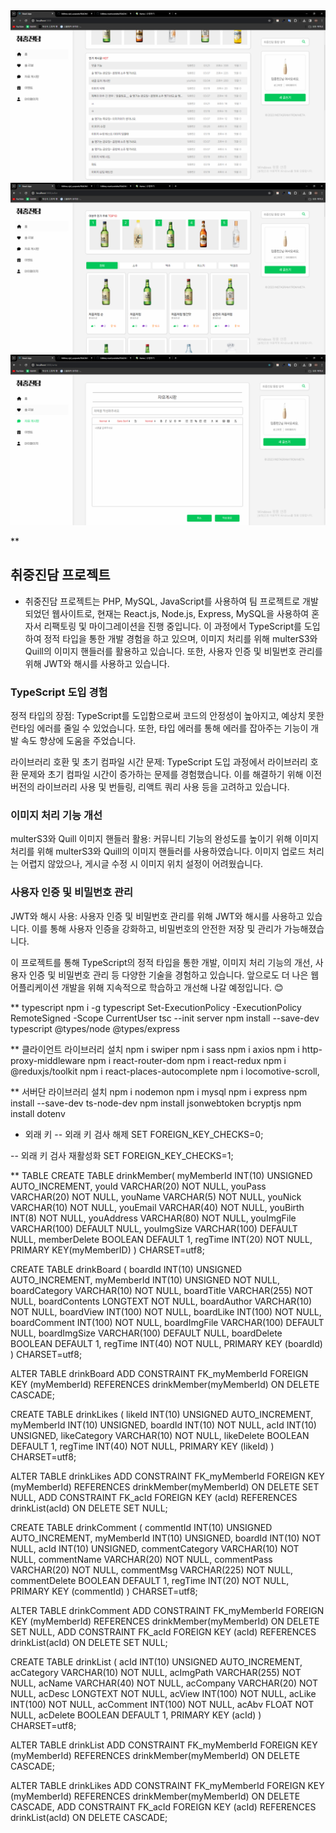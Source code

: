 <img src='./client/src/assets/img/main.PNG'>
<img src='./client/src/assets/img/ac.PNG'>
<img src='./client/src/assets/img/post.PNG'>

\*\* <h2> 취중진담 프로젝트 </h2>
- 취중진담 프로젝트는 PHP, MySQL, JavaScript를 사용하여 팀 프로젝트로 개발되었던 웹사이트로, 현재는 React.js, Node.js, Express, MySQL을 사용하여 혼자서 리팩토링 및 마이그레이션을 진행 중입니다. 이 과정에서 TypeScript를 도입하여 정적 타입을 통한 개발 경험을 하고 있으며, 이미지 처리를 위해 multerS3와 Quill의 이미지 핸들러를 활용하고 있습니다. 또한, 사용자 인증 및 비밀번호 관리를 위해 JWT와 해시를 사용하고 있습니다.

 <h3>TypeScript 도입 경험</h3>
 정적 타입의 장점: TypeScript를 도입함으로써 코드의 안정성이 높아지고, 예상치 못한 런타임 에러를 줄일 수 있었습니다. 또한, 타입 에러를 통해 에러를 잡아주는 기능이 개발 속도 향상에 도움을 주었습니다.    
    
 라이브러리 호환 및 초기 컴파일 시간 문제: TypeScript 도입 과정에서 라이브러리 호환 문제와 초기 컴파일 시간이 증가하는 문제를 경험했습니다. 이를 해결하기 위해 이전 버전의 라이브러리 사용 및 번들링, 리액트 쿼리 사용 등을 고려하고 있습니다.

 <h3>이미지 처리 기능 개선</h3>
 multerS3와 Quill 이미지 핸들러 활용: 커뮤니티 기능의 완성도를 높이기 위해 이미지 처리를 위해 multerS3와 Quill의 이미지 핸들러를 사용하였습니다. 이미지 업로드 처리는 어렵지 않았으나, 게시글 수정 시 이미지 위치 설정이 어려웠습니다.

<h3>사용자 인증 및 비밀번호 관리</h3>
 JWT와 해시 사용: 사용자 인증 및 비밀번호 관리를 위해 JWT와 해시를 사용하고 있습니다. 이를 통해 사용자 인증을 강화하고, 비밀번호의 안전한 저장 및 관리가 가능해졌습니다.

이 프로젝트를 통해 TypeScript의 정적 타입을 통한 개발, 이미지 처리 기능의 개선, 사용자 인증 및 비밀번호 관리 등 다양한 기술을 경험하고 있습니다. 앞으로도 더 나은 웹 어플리케이션 개발을 위해 지속적으로 학습하고 개선해 나갈 예정입니다. 😊


\*\* typescript
npm i -g typescript
Set-ExecutionPolicy -ExecutionPolicy RemoteSigned -Scope CurrentUser
tsc --init
server 
npm install --save-dev typescript @types/node @types/express

\*\* 클라이언트 라이브러리 설치
npm i swiper
npm i sass
npm i axios
npm i http-proxy-middleware
npm i react-router-dom
npm i react-redux
npm i @reduxjs/toolkit
npm i react-places-autocomplete
npm i locomotive-scroll,

\*\* 서버단 라이브러리 설치
npm i nodemon
npm i mysql
npm i express
npm install --save-dev ts-node-dev
npm install jsonwebtoken bcryptjs
npm install dotenv

- 외래 키
-- 외래 키 검사 해제
SET FOREIGN_KEY_CHECKS=0;

-- 외래 키 검사 재활성화
SET FOREIGN_KEY_CHECKS=1;

\*\* TABLE 
CREATE TABLE drinkMember(
  myMemberId INT(10) UNSIGNED AUTO_INCREMENT,
  youId VARCHAR(20) NOT NULL,
  youPass VARCHAR(20) NOT NULL,
  youName VARCHAR(5) NOT NULL,
  youNick VARCHAR(10) NOT NULL,
  youEmail VARCHAR(40) NOT NULL,
  youBirth INT(8) NOT NULL,
  youAddress VARCHAR(80) NOT NULL,
  youImgFile VARCHAR(100) DEFAULT NULL,
  youImgSize VARCHAR(100) DEFAULT NULL,
  memberDelete BOOLEAN DEFAULT 1,
  regTime INT(20) NOT NULL,
  PRIMARY KEY(myMemberID)
) CHARSET=utf8;

CREATE TABLE drinkBoard (
  boardId INT(10) UNSIGNED AUTO_INCREMENT,
  myMemberId INT(10) UNSIGNED NOT NULL,
  boardCategory VARCHAR(10) NOT NULL,
  boardTitle VARCHAR(255) NOT NULL,
  boardContents LONGTEXT NOT NULL,
  boardAuthor VARCHAR(10) NOT NULL,
  boardView INT(100) NOT NULL,
  boardLike INT(100) NOT NULL,
  boardComment INT(100) NOT NULL,
  boardImgFile VARCHAR(100) DEFAULT NULL,
  boardImgSize VARCHAR(100) DEFAULT NULL,
  boardDelete BOOLEAN DEFAULT 1,
  regTime INT(40) NOT NULL,
  PRIMARY KEY (boardId)
) CHARSET=utf8;

ALTER TABLE drinkBoard ADD CONSTRAINT FK_myMemberId FOREIGN KEY (myMemberId) REFERENCES drinkMember(myMemberId) ON DELETE CASCADE;

CREATE TABLE drinkLikes (
  likeId INT(10) UNSIGNED AUTO_INCREMENT,
  myMemberId INT(10) UNSIGNED,
  boardId INT(10) NOT NULL,
  acId INT(10) UNSIGNED,
  likeCategory VARCHAR(10) NOT NULL,
  likeDelete BOOLEAN DEFAULT 1,
  regTime INT(40) NOT NULL,
  PRIMARY KEY (likeId)
) CHARSET=utf8;

ALTER TABLE drinkLikes ADD CONSTRAINT FK_myMemberId FOREIGN KEY (myMemberId) REFERENCES drinkMember(myMemberId) ON DELETE SET NULL, ADD CONSTRAINT FK_acId FOREIGN KEY (acId) REFERENCES drinkList(acId) ON DELETE SET NULL;

CREATE TABLE drinkComment (
  commentId INT(10) UNSIGNED AUTO_INCREMENT,
  myMemberId INT(10) UNSIGNED,
  boardId INT(10) NOT NULL,
  acId INT(10) UNSIGNED,
  commentCategory VARCHAR(10) NOT NULL,
  commentName VARCHAR(20) NOT NULL,
  commentPass VARCHAR(20) NOT NULL,
  commentMsg VARCHAR(225) NOT NULL,
  commentDelete BOOLEAN DEFAULT 1,
  regTime INT(20) NOT NULL,
  PRIMARY KEY (commentId)
) CHARSET=utf8;

ALTER TABLE drinkComment ADD CONSTRAINT FK_myMemberId FOREIGN KEY (myMemberId) REFERENCES drinkMember(myMemberId) ON DELETE SET NULL, ADD CONSTRAINT FK_acId FOREIGN KEY (acId) REFERENCES drinkList(acId) ON DELETE SET NULL;

CREATE TABLE drinkList (
  acId INT(10) UNSIGNED AUTO_INCREMENT,
  acCategory VARCHAR(10) NOT NULL,
  acImgPath VARCHAR(255) NOT NULL,
  acName VARCHAR(40) NOT NULL,
  acCompany VARCHAR(20) NOT NULL,
  acDesc LONGTEXT NOT NULL,
  acView INT(100) NOT NULL,
  acLike INT(100) NOT NULL,
  acComment INT(100) NOT NULL,
  acAbv FLOAT NOT NULL,
  acDelete BOOLEAN DEFAULT 1,
  PRIMARY KEY (acId)
) CHARSET=utf8;

ALTER TABLE drinkList ADD CONSTRAINT FK_myMemberId FOREIGN KEY (myMemberId) REFERENCES drinkMember(myMemberId) ON DELETE CASCADE;

ALTER TABLE drinkLikes ADD CONSTRAINT FK_myMemberId FOREIGN KEY (myMemberId) REFERENCES drinkMember(myMemberId) ON DELETE CASCADE, ADD CONSTRAINT FK_acId FOREIGN KEY (acId) REFERENCES drinkList(acId) ON DELETE CASCADE;
